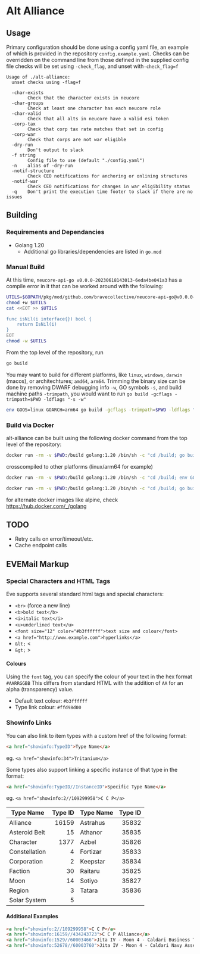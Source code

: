 # Alt Alliance

## Usage

Primary configuration should be done using a config yaml file, an example of which is provided in the repository `config.example.yaml`.
Checks can be overridden on the command line from those defined in the supplied config file checks will be set using `-check_flag`, and unset with`-check_flag=f`
```
Usage of ./alt-alliance:
  unset checks using -flag=f

  -char-exists
    	Check that the character exists in neucore
  -char-groups
    	Check at least one character has each neucore role
  -char-valid
    	Check that all alts in neucore have a valid esi token
  -corp-tax
    	Check that corp tax rate matches that set in config
  -corp-war
    	Check that corps are not war eligible
  -dry-run
    	Don't output to slack
  -f string
    	Config file to use (default "./config.yaml")
  -n	alias of -dry-run
  -notif-structure
    	Check CEO notifications for anchoring or onlining structures
  -notif-war
    	Check CEO notifications for changes in war eligibility status
  -q	Don't print the execution time footer to slack if there are no issues
```

## Building

### Requirements and Dependancies

* Golang 1.20
	- Additional go libraries/dependencies are listed in `go.mod`

### Manual Build

At this time, `neucore-api-go v0.0.0-20230618143013-6eda4be041a3` has a compile error in it that can be worked around with the following: 
``` bash
UTILS=$GOPATH/pkg/mod/github.com/bravecollective/neucore-api-go@v0.0.0-20230618143013-6eda4be041a3/utils.go
chmod +w $UTILS
cat <<EOT >> $UTILS

func isNil(i interface{}) bool {
	return IsNil(i)
}
EOT
chmod -w $UTILS
```

From the top level of the repository, run
``` bash
go build
```

You may want to build for different platforms, like `linux`, `windows`, `darwin` (macos), or architechtures; `amd64`, `arm64`. Trimming the binary size can be done by removing DWARF debugging info `-w`, GO symbols `-s`, and build machine paths `-trimpath`, you would want to run `go build -gcflags -trimpath=$PWD -ldflags "-s -w"`
``` bash
env GOOS=linux GOARCH=arm64 go build -gcflags -trimpath=$PWD -ldflags "-s -w"
```

### Build via Docker

alt-alliance can be built using the following docker command from the top level of the repository:
``` bash
docker run -rm -v $PWD:/build golang:1.20 /bin/sh -c "cd /build; go build"
```

crosscompiled to other platforms (linux/arm64 for example)
``` bash
docker run -rm -v $PWD:/build golang:1.20 /bin/sh -c "cd /build; env GOOS=linux GOARCH=arm64 go build -o aa_linux_arm64"
```

``` bash
docker run -rm -v $PWD:/build golang:1.20 /bin/sh -c "cd /build; go build -gcflags -trimpath=/build -ldflags "-s -w""
```

for alternate docker images like alpine, check https://hub.docker.com/_/golang

## TODO

* Retry calls on error/timeout/etc.
* Cache endpoint calls

## EVEMail Markup

### Special Characters and HTML Tags

Eve supports several standard html tags and special characters:
* `<br>` (force a new line)
* `<b>bold text</b>`
* `<i>italic text</i>`
* `<u>underlined text</u>`
* `<font size="12" color="#b3ffffff">text size and colour</font>`
* `<a href="http://www.example.com">hyperlinks</a>`
* `&lt;` <
* `&gt;` >

#### Colours

Using the `font` tag, you can specify the colour of your text in the hex format `#AARRGGBB` This differs from standard HTML with the addition of `AA` for an alpha (transparency) value.
* Default text colour: `#b3ffffff`
* Type link colour: `#ffd98d00`

### Showinfo Links

You can also link to item types with a custom href of the following format:
``` html
<a href="showinfo:TypeID">Type Name</a>
```
eg. `<a href="showinfo:34">Tritanium</a>`

Some types also support linking a specific instance of that type in the format:
``` html
<a href="showinfo:TypeID//InstanceID">Specific Type Name</a>
```
eg. `<a href="showinfo:2//109299958">C C P</a>`

|   Type Name   | Type ID |   Type Name   | Type ID |
|---------------|--------:|---------------|--------:|
| Alliance      |   16159 | Astrahus      |   35832 |
| Asteroid Belt |      15 | Athanor       |   35835 |
| Character     |    1377 | Azbel         |   35826 |
| Constellation |       4 | Fortizar      |   35833 |
| Corporation   |       2 | Keepstar      |   35834 |
| Faction       |      30 | Raitaru       |   35825 |
| Moon          |      14 | Sotiyo        |   35827 |
| Region        |       3 | Tatara        |   35836 |
| Solar System  |       5 |               |         |

#### Additional Examples

``` html
<a href="showinfo:2//109299958">C C P</a>
<a href="showinfo:16159//434243723">C C P Alliance</a>
<a href="showinfo:1529//60003466">Jita IV - Moon 4 - Caldari Business Tribunal Bureau Offices</a>
<a href="showinfo:52678//60003760">Jita IV - Moon 4 - Caldari Navy Assembly Plant</a>
```
